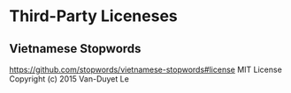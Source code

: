 Third-Party Liceneses
======================

Vietnamese Stopwords
----------------------
https://github.com/stopwords/vietnamese-stopwords#license
MIT License 
Copyright (c) 2015 Van-Duyet Le
